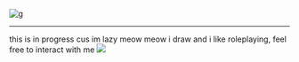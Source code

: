 ![g](https://files.catbox.moe/t9tuzg.png)
***
this is in progress cus im lazy meow meow
i draw and i like roleplaying, feel free to interact with me
![](https://files.catbox.moe/g4lwhe.jpeg)
